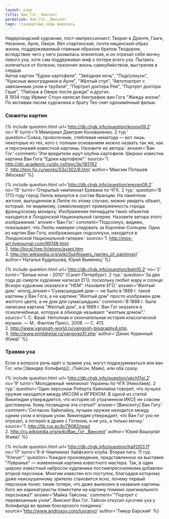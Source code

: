 ```yaml
---
layout: page
title: Ван Гог, Винсент
permalink: Ван_Гог,_Винсент
tags: стандартные_ходы живопись
---
```

Нидерландский художник, пост-импрессионист. Творил в Дренте, Гааге, Нюэнене, Арле, Овере. Вёл спартанский, почти нищенский образ жизни, поддерживаемый главным образом братом Теодором, вследствие чего у него развилась эпилепсия, и он отрезал себе мочку левого уха, хотя сам поддерживал миф о потере всего уха. Пытаясь излечиться от болезни, покончил жизнь самоубийством, выстрелив в сердце.
<br>Автор картин "Едоки картофеля", "Звёздная ночь", "Подсолнухи", "Красные виноградники в Арле", "Жёлтый стул", "Автопортрет с завязанным ухом и трубкой", "Портрет доктора Рея", "Портрет доктора Гаше", "Пейзаж в Овере после дождя" и других.
<br>В 1934 году Ирвинг Стоун написал биографию ван Гога "Жажда жизни". По мотивам писем художника к брату Тео снят одноимённый фильм.

### Сюжеты картин 

{% include question.html
url='http://db.chgk.info/question/konov09.2'
no='9'
turnir='II Мемориал Дмитрия Коноваленко. 2 тур.'
question='Совка, проволочник, стеблевая нематода — вот лишь некоторые из тех, кого с полным основанием можно назвать так же, как и персонажей известной картины. Назовите ее автора.'
answer='Ван Гог.'
comment='Эти вредители жрут клубни картофеля. Широко известна картина Ван Гога "Едоки картофеля".'
source='1. http://dic.academic.ru/dic.nsf/enc3p/181762 
<br>2. http://tmn.fio.ru/works/53x/302/6.htm'
author='Максим Поташев (Москва)'
 %}

{% include question.html
url='http://db.chgk.info/question/erevan09.2'
no='15'
turnir='Открытый чемпионат Еревана по ЧГК. 2 тур.'
question='В 1713 году город Лилль вернулся в состав Франции. На памятном жетоне, выпущенном в Лилле по этому случаю, можно увидеть объект, который, по-видимому, символизирует приверженность города французскому монарху. Изображение пятнадцати таких объектов находится в Лондонской Национальной галерее. Назовите автора этого изображения.'
answer='Ван Гог.'
comment='Подсолнух, видимо, показывает, что Лилль намерен следовать за Королем-Солнцем. Одна из картин Ван Гога, изображающих подсолнухи, находится в Лондонской Национальной галерее.'
source='1. http://mos-art.livejournal.com/99748.html 
<br>2. http://local.free.fr/jetons/avant.htm 
<br>3. http://en.wikipedia.org/wiki/Sunflowers_(series_of_paintings)'
author='Наталья Кудряшова, Юрий Выменец'
 %}

{% include question.html
url='http://db.chgk.info/question/beln10.2'
no='2'
turnir='"Белые ночи - 2010" (Санкт-Петербург). 2 тур.'
question='За два года до смерти художник написал ЕГО, поскольку любил жару и солнце. Вскоре художник оказался в "НЕМ". Назовите ЕГО.'
answer='Желтый дом.'
wrong_answer='Сумасшедший дом — не было в 1888 г. такой картины у Ван Гога, а на картине "Желтый дом" просто изображен дом желтого цвета, а не дом для сумасшедших.'
comment='В 1888 г. была написана картина "Желтый дом", а в 1889 г. Ван Гог оказался в психлечебнице, которую в обиходе называют "желтым домом".'
source='1. С. Фрай. Неполная и окончательная история классической музыки. — М.: Фантом Пресс, 2008. — С. 413. 
<br>2. http://www.vangogh-world.ru/vangogh-biography4.php. 
<br>3. http://www.printdigital.ru/vangogp31.php'
author='Денис Куринный (Киев)'
 %}

### Травма уха 

Если в вопросе речь идёт о травме уха, могут подразумеваться или ван Гог, или [Эвандер Холифилд](../Тайсон, Майк), или оба сразу.

{% include question.html
url='http://db.chgk.info/question/ukch11st.2'
no='9'
turnir='Молодежный чемпионат Украины по ЧГК (Николаев). 2 тур.'
question='Один персонаж Роберта Хайнлайна говорит, что лучшее оружие находится между ИКСОМ и ИГРЕКОМ. В одной из статей Википедии утверждается, что история об утраченном ИКСЕ не совсем достоверна. Кому посвящена эта статья?'
answer='[Винсенту] Ван Гогу.'
comment='Согласно Хайнлайну, лучшее оружие находится между одним ухом и вторым ухом. Википедия утверждает, что Ван Гог ухо не отрезал, а потерял в драке с Гогеном, и не ухо, а только мочку.'
source='1. http://lib.rus.ec/b/79082/read
<br>2. http://ru.wikipedia.org/wiki/Ван_Гог,_Винсент'
author='Юрий Вашкулат (Киев)'
 %}

{% include question.html
url='http://db.chgk.info/question/haif2l03.11'
no='17'
turnir='9-й Чемпионат Хайфского клуба. Вторая лига. 11 тур. "Клеver".'
question='Каждое произведение, представленное на выставке "Лувранье" — измененная картина известного мастера. Так, в один широко известный набросок художника постимпрессионизма добавлен второй персонаж. Многим известен его поступок, благодаря которому даже неискушенному зрителю становится ясно, почему первый персонаж понес такие потери, что даже вынесено в название картины. Кого же карикатуристы поместили на картину помимо оригинального персонажа?'
answer='Майка Тайсона.'
comment='"Портрет с перевязанным ухом", Винсент Ван Гог. Тайсон откусил кусочек уха у Холифилда во время боксерского поединка.'
source='http://www.androsov.com/luvranyo'
author='Тимур Барский'
 %}

 